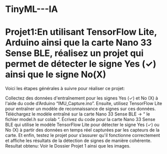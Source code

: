 # TinyML---IA
# Projet1:En utilisant TensorFlow Lite, Arduino ainsi que la carte Nano 33 Sense BLE, réalisez un projet qui permet de détecter le signe Yes (✓) ainsi que le signe No(X)
Voici les étapes générales à suivre pour réaliser ce projet:

Collectez des données d'entraînement pour les signes Yes (✓) et No (X) à l'aide      du code d’Arduino “IMU_Capture.ino”.
Ensuite, utilisez TensorFlow Lite pour entraîner un modèle de reconnaissance de signes sur ces données.
Téléchargez le modèle entraîné sur la carte Nano 33 Sense BLE → “ le fichier model.h sur colab “.
Écrivez du code pour la carte Nano 33 Sense BLE qui utilise le modèle TensorFlow Lite pour détecter le signe Yes (✓) ou No (X) à partir des données en temps réel capturées par les capteurs de la carte.
Et enfin, testez le projet pour s’assurer qu'il fonctionne correctement et affiche les résultats de la détection de signes de manière cohérente.
Resultat obtenu:
 Voir le Dossier Projet 1 ainsi que les images.

